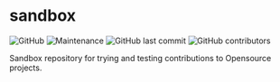 # sandbox

![GitHub](https://img.shields.io/github/license/PCCOE-ACM/sandbox) ![Maintenance](https://img.shields.io/maintenance/yes/2020) ![GitHub last commit](https://img.shields.io/github/last-commit/PCCOE-ACM/sandbox) ![GitHub contributors](https://img.shields.io/github/contributors/PCCOE-ACM/sandbox)

Sandbox repository for trying and testing contributions to Opensource projects.
